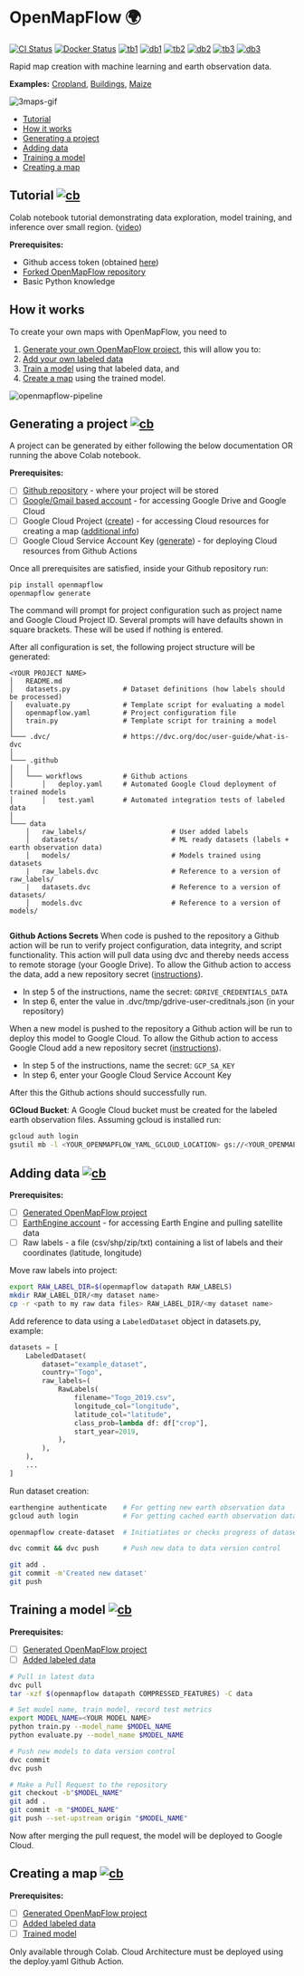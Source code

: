 [ta1]: https://github.com/nasaharvest/openmapflow/actions/workflows/crop-mask-example-test.yaml
[tb1]: https://github.com/nasaharvest/openmapflow/actions/workflows/crop-mask-example-test.yaml/badge.svg
[da1]: https://github.com/nasaharvest/openmapflow/actions/workflows/crop-mask-example-deploy.yaml
[db1]: https://github.com/nasaharvest/openmapflow/actions/workflows/crop-mask-example-deploy.yaml/badge.svg

[ta2]: https://github.com/nasaharvest/openmapflow/actions/workflows/buildings-example-test.yaml
[tb2]: https://github.com/nasaharvest/openmapflow/actions/workflows/buildings-example-test.yaml/badge.svg
[da2]: https://github.com/nasaharvest/openmapflow/actions/workflows/buildings-example-deploy.yaml
[db2]: https://github.com/nasaharvest/openmapflow/actions/workflows/buildings-example-deploy.yaml/badge.svg

[ta3]: https://github.com/nasaharvest/openmapflow/actions/workflows/maize-example-test.yaml
[tb3]: https://github.com/nasaharvest/openmapflow/actions/workflows/maize-example-test.yaml/badge.svg
[da3]: https://github.com/nasaharvest/openmapflow/actions/workflows/maize-example-deploy.yaml
[db3]: https://github.com/nasaharvest/openmapflow/actions/workflows/maize-example-deploy.yaml/badge.svg

# OpenMapFlow 🌍
[![CI Status](https://github.com/nasaharvest/openmapflow/actions/workflows/ci.yaml/badge.svg)](https://github.com/nasaharvest/openmapflow/actions/workflows/ci.yaml)
[![Docker Status](https://github.com/nasaharvest/openmapflow/actions/workflows/docker.yaml/badge.svg)](https://github.com/nasaharvest/openmapflow/actions/workflows/docker.yaml)
[![tb1]][ta1] [![db1]][da1]
[![tb2]][ta2] [![db2]][da2]
[![tb3]][ta3] [![db3]][da3]


Rapid map creation with machine learning and earth observation data.

[cb]: https://colab.research.google.com/assets/colab-badge.svg

**Examples:** [Cropland](https://github.com/nasaharvest/openmapflow/tree/main/crop-mask-example), [Buildings](https://github.com/nasaharvest/openmapflow/tree/main/buildings-example), [Maize](https://github.com/nasaharvest/openmapflow/tree/main/maize-example)

![3maps-gif](assets/3maps.gif)

* [Tutorial](#tutorial-)
* [How it works](#how-it-works)
* [Generating a project](#generating-a-project-)
* [Adding data](#adding-data-)
* [Training a model](#training-a-model-)
* [Creating a map](#creating-a-map-)

## Tutorial [![cb]](https://colab.research.google.com/github/nasaharvest/openmapflow/blob/main/openmapflow/notebooks/tutorial.ipynb)
Colab notebook tutorial demonstrating data exploration, model training, and inference over small region. ([video](https://youtu.be/UHEUB4RSAi4))

**Prerequisites:**
- Github access token (obtained [here](https://docs.github.com/en/authentication/keeping-your-account-and-data-secure/creating-a-personal-access-token))
- [Forked OpenMapFlow repository](https://github.com/nasaharvest/openmapflow/fork)
- Basic Python knowledge 

## How it works 

To create your own maps with OpenMapFlow, you need to 
1. [Generate your own OpenMapFlow project](#generating-a-project-), this will allow you to:
1. [Add your own labeled data](#adding-data-)
2. [Train a model](#training-a-model-) using that labeled data, and 
3. [Create a map](#creating-a-map-) using the trained model.

![openmapflow-pipeline](assets/pipeline.png)

## Generating a project [![cb]](https://colab.research.google.com/github/nasaharvest/openmapflow/blob/main/openmapflow/notebooks/generate_project.ipynb)

A project can be generated by either following the below documentation OR running the above Colab notebook.

**Prerequisites:**
- [ ] [Github repository](https://docs.github.com/en/get-started/quickstart/create-a-repo) - where your project will be stored
- [ ] [Google/Gmail based account](https://www.google.com/account/about/) - for accessing Google Drive and Google Cloud
- [ ] Google Cloud Project ([create](https://console.cloud.google.com/projectcreate)) - for accessing Cloud resources for creating a map ([additional info](https://cloud.google.com/resource-manager/docs/creating-managing-projects#console))
- [ ] Google Cloud Service Account Key ([generate](
https://cloud.google.com/iam/docs/creating-managing-service-account-keys#iam-service-account-keys-create-console)) - for deploying Cloud resources from Github Actions

Once all prerequisites are satisfied, inside your Github repository run:
```bash
pip install openmapflow
openmapflow generate
```
The command will prompt for project configuration such as project name and Google Cloud Project ID. Several prompts will have defaults shown in square brackets. These will be used if nothing is entered. 

After all configuration is set, the following project structure will be generated:

```
<YOUR PROJECT NAME>
│   README.md
│   datasets.py             # Dataset definitions (how labels should be processed)
│   evaluate.py             # Template script for evaluating a model
│   openmapflow.yaml        # Project configuration file
│   train.py                # Template script for training a model
│   
└─── .dvc/                  # https://dvc.org/doc/user-guide/what-is-dvc
│       
└─── .github
│   │
│   └─── workflows          # Github actions
│       │   deploy.yaml     # Automated Google Cloud deployment of trained models
│       │   test.yaml       # Automated integration tests of labeled data
│       
└─── data
    │   raw_labels/                     # User added labels
    │   datasets/                       # ML ready datasets (labels + earth observation data)
    │   models/                         # Models trained using datasets
    |   raw_labels.dvc                  # Reference to a version of raw_labels/
    |   datasets.dvc                    # Reference to a version of datasets/
    │   models.dvc                      # Reference to a version of models/
    
```

**Github Actions Secrets**
When code is pushed to the repository a Github action will be run to verify project configuration, data integrity, and script functionality. This action will pull data using dvc and thereby needs access to remote storage (your Google Drive). To allow the Github action to access the data, add a new repository secret ([instructions](https://docs.github.com/en/actions/security-guides/encrypted-secrets#creating-encrypted-secrets-for-a-repository)). 
- In step 5 of the instructions, name the secret: `GDRIVE_CREDENTIALS_DATA`
- In step 6, enter the value in .dvc/tmp/gdrive-user-creditnals.json (in your repository)

When a new model is pushed to the repository a Github action will be run to deploy this model to Google Cloud. To allow the Github action to access Google Cloud add a new repository secret ([instructions](https://docs.github.com/en/actions/security-guides/encrypted-secrets#creating-encrypted-secrets-for-a-repository)). 
- In step 5 of the instructions, name the secret: `GCP_SA_KEY`
- In step 6, enter your Google Cloud Service Account Key

After this the Github actions should successfully run.

**GCloud Bucket**:
A Google Cloud bucket must be created for the labeled earth observation files. Assuming gcloud is installed run:
```bash
gcloud auth login
gsutil mb -l <YOUR_OPENMAPFLOW_YAML_GCLOUD_LOCATION> gs://<YOUR_OPENMAPFLOW_YAML_BUCKET_LABELED_EO>
```

## Adding data [![cb]](https://colab.research.google.com/github/nasaharvest/openmapflow/blob/main/openmapflow/notebooks/new_data.ipynb)

**Prerequisites:**
- [ ] [Generated OpenMapFlow project](#generating-a-project-)
- [ ] [EarthEngine account](https://earthengine.google.com/signup) - for accessing Earth Engine and pulling satellite data
- [ ] Raw labels - a file (csv/shp/zip/txt) containing a list of labels and their coordinates (latitude, longitude)

Move raw labels into project:
```bash
export RAW_LABEL_DIR=$(openmapflow datapath RAW_LABELS)
mkdir RAW_LABEL_DIR/<my dataset name>
cp -r <path to my raw data files> RAW_LABEL_DIR/<my dataset name>
```
Add reference to data using a `LabeledDataset` object in datasets.py, example:
```python
datasets = [
    LabeledDataset(
        dataset="example_dataset",
        country="Togo",
        raw_labels=(
            RawLabels(
                filename="Togo_2019.csv",
                longitude_col="longitude",
                latitude_col="latitude",
                class_prob=lambda df: df["crop"],
                start_year=2019,
            ),
        ),
    ),
    ...
]
```
Run dataset creation:
```bash
earthengine authenticate    # For getting new earth observation data
gcloud auth login           # For getting cached earth observation data

openmapflow create-dataset  # Initiatiates or checks progress of dataset creation

dvc commit && dvc push      # Push new data to data version control

git add .
git commit -m'Created new dataset'
git push
```


## Training a model [![cb]](https://colab.research.google.com/github/nasaharvest/openmapflow/blob/main/openmapflow/notebooks/train.ipynb)

**Prerequisites:**
- [ ] [Generated OpenMapFlow project](#generating-a-project-)
- [ ] [Added labeled data](#adding-data-)

```bash
# Pull in latest data
dvc pull    
tar -xzf $(openmapflow datapath COMPRESSED_FEATURES) -C data

# Set model name, train model, record test metrics
export MODEL_NAME=<YOUR MODEL NAME>              
python train.py --model_name $MODEL_NAME    
python evaluate.py --model_name $MODEL_NAME 

# Push new models to data version control
dvc commit 
dvc push  

# Make a Pull Request to the repository
git checkout -b"$MODEL_NAME"
git add .
git commit -m "$MODEL_NAME"
git push --set-upstream origin "$MODEL_NAME"
```

Now after merging the pull request, the model will be deployed to Google Cloud.

## Creating a map [![cb]](https://colab.research.google.com/github/nasaharvest/openmapflow/blob/main/openmapflow/notebooks/create_map.ipynb)
**Prerequisites:**
- [ ] [Generated OpenMapFlow project](#generating-a-project-)
- [ ] [Added labeled data](#adding-data-)
- [ ] [Trained model](#training-a-model-)

Only available through Colab. Cloud Architecture must be deployed using the deploy.yaml Github Action.






